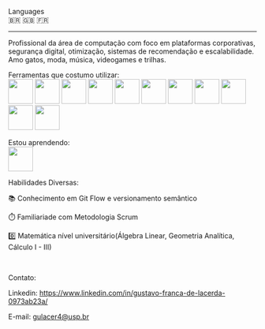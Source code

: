 Languages
<br>
🇧🇷 🇬🇧 🇫🇷
<br>
<hr>

Profissional da área de computação com foco em plataformas corporativas, segurança digital, otimização, sistemas de recomendação e escalabilidade. Amo gatos, moda, música, videogames e trilhas.

Ferramentas que costumo utilizar:
<br>
<img src="https://cdn.jsdelivr.net/gh/devicons/devicon/icons/html5/html5-original.svg" width="50" height="50" /> <img src="https://cdn.jsdelivr.net/gh/devicons/devicon/icons/css3/css3-original.svg" width="50" height="50" /> <img src="https://cdn.jsdelivr.net/gh/devicons/devicon/icons/javascript/javascript-original.svg" width="50" height="50"/> <img src="https://cdn.jsdelivr.net/gh/devicons/devicon/icons/react/react-original.svg" width="50" height="50" /> <img src="https://cdn.jsdelivr.net/gh/devicons/devicon/icons/nodejs/nodejs-original-wordmark.svg" width="50" height="50"/> <img src="https://cdn.jsdelivr.net/gh/devicons/devicon/icons/mongodb/mongodb-original-wordmark.svg" width="50" height="50"/> <img src="https://cdn.jsdelivr.net/gh/devicons/devicon/icons/postgresql/postgresql-original-wordmark.svg" width="50" height="50" /> <img src="https://cdn.jsdelivr.net/gh/devicons/devicon/icons/jest/jest-plain.svg" width="50" height="50" /> <img src="https://cdn.jsdelivr.net/gh/devicons/devicon/icons/redis/redis-original.svg" width="50" height="50" /> <img src="https://cdn.jsdelivr.net/gh/devicons/devicon/icons/nestjs/nestjs-plain-wordmark.svg" width="50" height="50" /> <img src="https://cdn.jsdelivr.net/gh/devicons/devicon/icons/typescript/typescript-original.svg"  width="50" height="50"/>
          

Estou aprendendo:
<br>
<img src="https://cdn.jsdelivr.net/gh/devicons/devicon/icons/java/java-original.svg" width="50" height="50" />
          
          

Habilidades Diversas:

📚 Conhecimento em Git Flow e versionamento semântico

⏱️ Familiariade com Metodologia Scrum<br>

0️⃣ Matemática nível universitário(Álgebra Linear, Geometria Analítica, Cálculo I - III)

<br>

Contato:

Linkedin: https://www.linkedin.com/in/gustavo-franca-de-lacerda-0973ab23a/

E-mail: gulacer4@usp.br
          
          
          

<!--
**Cherrying55/Cherrying55** is a ✨ _special_ ✨ repository because its `README.md` (this file) appears on your GitHub profile.

Here are some ideas to get you started:

- 🔭 I’m currently working on ...
- 🌱 I’m currently learning ...
- 👯 I’m looking to collaborate on ...
- 🤔 I’m looking for help with ...
- 💬 Ask me about ...
- 📫 How to reach me: ...
- 😄 Pronouns: ...
- ⚡ Fun fact: ...
-->
